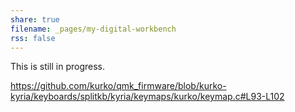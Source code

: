 ```yaml
---
share: true
filename: _pages/my-digital-workbench
rss: false
---
```



This is still in progress.

https://github.com/kurko/qmk_firmware/blob/kurko-kyria/keyboards/splitkb/kyria/keymaps/kurko/keymap.c#L93-L102
